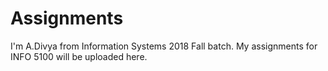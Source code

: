 # Assignments
I'm A.Divya from Information Systems 2018 Fall batch. My assignments for INFO 5100 will be uploaded here.
